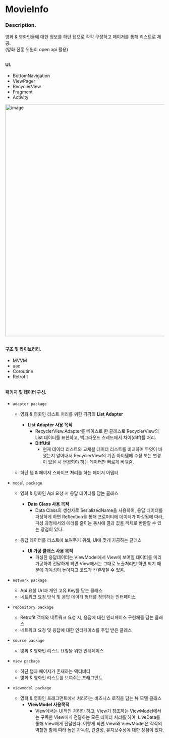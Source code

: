 # MovieInfo

### Description.
영화 & 영화인들에 대한 정보를 하단 탭으로 각각 구성하고 페이저를 통해 리스트로 제공.  
(영화 진흥 위원회 open api 활용)

##

#### UI. 
* BottomNavigation
* ViewPager
* RecyclerView
* Fragment
* Activity

<img width="732" alt="image" src="https://user-images.githubusercontent.com/58131221/157042011-6588b653-1351-4505-ba24-4891eb1860f8.png">

##

#### 구조 및 라이브러리.
* MVVM
* aac
* Coroutine
* Retrofit

##

#### 패키지 및 데이터 구성.
* `adapter package`
  - 영화 & 영화인 리스트 처리를 위한 각각의 **List Adapter**
    * **List Adapter 사용 목적**
      - RecyclerView.Adapter를 베이스로 한 클래스로 RecyclerView의 List 데이터를 표현하고, 백그라운드 스레드에서 차이(diff)를 처리.
      - **DiffUtil**
        * 현재 데이터 리스트와 교체될 데이터 리스트를 비교하여 무엇이 바꼈는지 알아내서 RecyclerView의 기존 아이템에 수정 또는 변경이 있을 시 변경되야 하는 데이터만 빠르게 바꿔줌.
       

  - 하단 탭 & 페이저 스와이프 처리를 하는 페이저 어댑터

* `model package`
  - 영화 & 영화인 Api 요청 시 응답 데이터를 담는 클래스
    * **Data Class 사용 목적**
      - Data Class의 생성자로 SerializedName을 사용하여, 응답 데이터를 파싱하게 하면 Reflection을 통해 프로퍼티에 데이터가 파싱됨에 따라, 파싱 과정에서의 에러를 줄이는 동시에 결과 값을 객체로 반환할 수 있는 장점이 있다.
  
    
  - 응답 데이터를 리스트에 보여주기 위해, UI에 맞게 가공하는 클래스
    * **UI 가공 클래스 사용 목적**
      - 파싱된 응답데이터는 ViewModel에서 View에 보여질 데이터를 미리 가공하여 전달하게 되면 View에서는 그대로 노출처리만 하면 되기 때문에 가독성이 높아지고 코드가 간결해질 수 있음.
  
* `network package`
  - Api 요청 Url과 개인 고유 Key를 담는 클래스
  - 네트워크 요청 방식 및 응답 데이터 형태를 정의하는 인터페이스

* `repository package`
  - Retrofit 객체와 네트워크 요청 시, 응답에 대한 인터페이스 구현체를 담는 클래스
  - 네트워크 요청 및 응답에 대한 인터페이스를 주입 받은 클래스
  
* `source package`
  - 영화 & 영화인 리스트 요청을 위한 인터페이스 
  
* `view package`
  - 하단 탭과 페이저가 존재하는 액티비티
  - 영화 & 영화인 리스트를 보여주는 프래그먼트
  
* `viewmodel package`
  - 영화 & 영화인 프래그먼트에서 처리하는 비즈니스 로직을 담는 뷰 모델 클래스
    * **ViewModel 사용목적**
      - View에서는 UI적인 처리만 하고, View가 참조하는 ViewModel에서는 구독한 View에게 전달하는 모든 데이터 처리를 하여, LiveData를 통해 View에게 전달한다. 이렇게 되면 View와 ViewModel은 각각의 역할만 함에 따라 높은 가독성, 간결성, 유지보수성에 대한 장점이 있다.

##  

